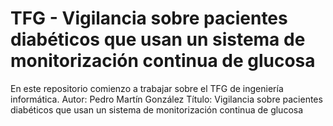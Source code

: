 # TFG - Vigilancia sobre pacientes diabéticos que usan un sistema de monitorización continua de glucosa
En este repositorio comienzo a trabajar sobre el TFG de ingeniería informática.
Autor: Pedro Martín González
Título: Vigilancia sobre pacientes diabéticos que usan un sistema de monitorización continua de glucosa
